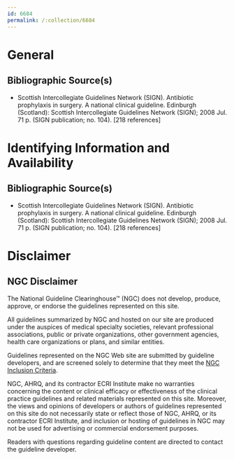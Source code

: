 ```yaml
---
id: 6684
permalink: /:collection/6684
---
```


# General

## Bibliographic Source(s)

- Scottish Intercollegiate Guidelines Network (SIGN). Antibiotic prophylaxis in surgery. A national clinical guideline. Edinburgh (Scotland): Scottish Intercollegiate Guidelines Network (SIGN); 2008 Jul. 71 p. (SIGN publication; no. 104). [218 references]

# Identifying Information and Availability

## Bibliographic Source(s)

- Scottish Intercollegiate Guidelines Network (SIGN). Antibiotic prophylaxis in surgery. A national clinical guideline. Edinburgh (Scotland): Scottish Intercollegiate Guidelines Network (SIGN); 2008 Jul. 71 p. (SIGN publication; no. 104). [218 references]

# Disclaimer

## NGC Disclaimer

The National Guideline Clearinghouse™ (NGC) does not develop, produce, approve, or endorse the guidelines represented on this site.

All guidelines summarized by NGC and hosted on our site are produced under the auspices of medical specialty societies, relevant professional associations, public or private organizations, other government agencies, health care organizations or plans, and similar entities.

Guidelines represented on the NGC Web site are submitted by guideline developers, and are screened solely to determine that they meet the [NGC Inclusion Criteria](/help-and-about/summaries/inclusion-criteria).

NGC, AHRQ, and its contractor ECRI Institute make no warranties concerning the content or clinical efficacy or effectiveness of the clinical practice guidelines and related materials represented on this site. Moreover, the views and opinions of developers or authors of guidelines represented on this site do not necessarily state or reflect those of NGC, AHRQ, or its contractor ECRI Institute, and inclusion or hosting of guidelines in NGC may not be used for advertising or commercial endorsement purposes.

Readers with questions regarding guideline content are directed to contact the guideline developer.

